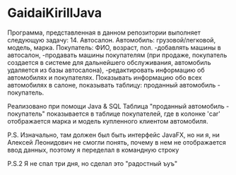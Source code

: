 # GaidaiKirillJava
Программа, представленная в данном репозитории выполняет следующую задачу:
14. Автосалон. Автомобиль: грузовой/легковой, модель, марка. Покупатель: ФИО, возраст, пол.
-добавлять машины в автосалон,
-продавать машины покупателям (при продаже, покупатель создается в системе для дальнейшего обслуживания, автомобиль удаляется из базы автосалона),
-редактировать информацию об автомобилях и покупателях. Показывать информацию обо всех автомобилях в салоне, показывать таблицу: проданный автомобиль - покупатель.

Реализовано при помощи Java & SQL 
Таблица "проданный автомобиль - покупатель" показывается в таблице покупателей, где в колонке 'car' отображается марка и модель купленного клиентом автомобиля.

P.S.
Изначально, там должен был быть интерфейс JavaFX, но ни я, ни Алексей Леонидович не смогли понять, почему в нем не отображается ввод данных, поэтому я переделал в командную строку

P.S.2
Я не спал три дня, но сделал это 
"радостный ъуъ"
